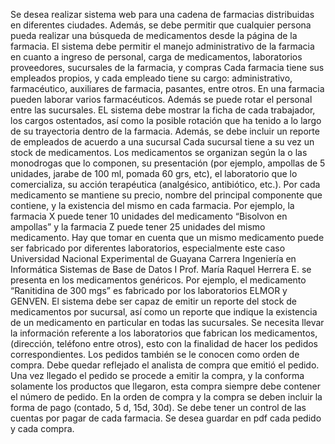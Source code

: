 Se desea realizar sistema web para una cadena de farmacias distribuidas en diferentes
ciudades. Además, se debe permitir que cualquier persona pueda realizar una búsqueda
de medicamentos desde la página de la farmacia.
El sistema debe permitir el manejo administrativo de la farmacia en cuanto a ingreso
de personal, carga de medicamentos, laboratorios proveedores, sucursales de la
farmacia, y compras
Cada farmacia tiene sus empleados propios, y cada empleado tiene su cargo:
administrativo, farmacéutico, auxiliares de farmacia, pasantes, entre otros. En una
farmacia pueden laborar varios farmacéuticos. Además se puede rotar el personal entre
las sucursales.
EL sistema debe mostrar la ficha de cada trabajador, los cargos ostentados, así como
la posible rotación que ha tenido a lo largo de su trayectoria dentro de la farmacia.
Además, se debe incluir un reporte de empleados de acuerdo a una sucursal
Cada sucursal tiene a su vez un stock de medicamentos. Los medicamentos se organizan
según la o las monodrogas que lo componen, su presentación (por ejemplo, ampollas de 5
unidades, jarabe de 100 ml, pomada 60 grs, etc), el laboratorio que lo comercializa, su
acción terapéutica (analgésico, antibiótico, etc.).
Por cada medicamento se mantiene su precio, nombre del principal componente que
contiene, y la existencia del mismo en cada farmacia. Por ejemplo, la farmacia X puede
tener 10 unidades del medicamento “Bisolvon en ampollas” y la farmacia Z puede tener
25 unidades del mismo medicamento. Hay que tomar en cuenta que un mismo
medicamento puede ser fabricado por diferentes laboratorios, especialmente este caso
Universidad Nacional Experimental de Guayana
Carrera Ingeniería en Informática
Sistemas de Base de Datos I
Prof. María Raquel Herrera E.
se presenta en los medicamentos genéricos. Por ejemplo, el medicamento “Ranitidina de
300 mgs” es fabricado por los laboratorios ELMOR y GENVEN.
El sistema debe ser capaz de emitir un reporte del stock de medicamentos por sucursal,
así como un reporte que indique la existencia de un medicamento en particular en todas
las sucursales.
Se necesita llevar la información referente a los laboratorios que fabrican los
medicamentos, (dirección, teléfono entre otros), esto con la finalidad de hacer los
pedidos correspondientes.
Los pedidos también se le conocen como orden de compra. Debe quedar reflejado el
analista de compra que emitió el pedido. Una vez llegado el pedido se procede a emitir
la compra, y la conforma solamente los productos que llegaron, esta compra siempre
debe contener el número de pedido. En la orden de compra y la compra se deben incluir
la forma de pago (contado, 5 d, 15d, 30d). Se debe tener un control de las cuentas por
pagar de cada farmacia. Se desea guardar en pdf cada pedido y cada compra.